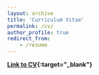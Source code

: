 ```yaml
---
layout: archive
title: 'Curriculum Vitae'
permalink: /cv/
author_profile: true
redirect_from:
    - /resume
---
```


**[Link to CV](/files/AyushGhatalia_Resume.pdf){:target="\_blank"}**

<!-- _Updated 19 Feb, 2024_ -->
